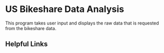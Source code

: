 <h1> US Bikeshare Data Analysis </h1>
<p>This program takes user input and displays the raw data that is requested from the bikeshare data.</p>

<h2>Helpful Links</h2>